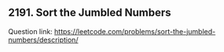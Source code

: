 ## 2191. Sort the Jumbled Numbers

Question link: https://leetcode.com/problems/sort-the-jumbled-numbers/description/
